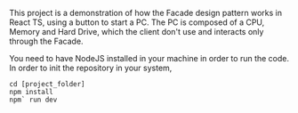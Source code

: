 This project is a demonstration of how the Facade design pattern works in React TS, using a button to start a PC. The PC is composed of a CPU, Memory and Hard Drive, which the client don't use and interacts only through the Facade.

You need to have NodeJS installed in your machine in order to run the code.
In order to init the repository in your system, 

```
cd [project_folder]
npm install
npm` run dev
```
